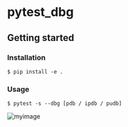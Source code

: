 # pytest_dbg

## Getting started
### Installation
```console
$ pip install -e .
```

### Usage
```console
$ pytest -s --dbg [pdb / ipdb / pudb]
```

![myimage](https://user-images.githubusercontent.com/24667043/124970107-2cd2da00-e030-11eb-8d15-6db133cf3579.gif)
